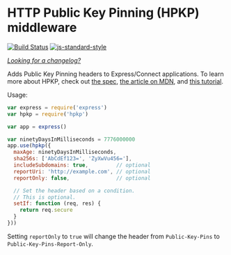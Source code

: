 HTTP Public Key Pinning (HPKP) middleware
=========================================
[![Build Status](https://travis-ci.org/helmetjs/hpkp.svg?branch=master)](https://travis-ci.org/helmetjs/hpkp)
[![js-standard-style](https://img.shields.io/badge/code%20style-standard-brightgreen.svg)](http://standardjs.com/)

[_Looking for a changelog?_](https://github.com/helmetjs/helmet/blob/master/HISTORY.md)

Adds Public Key Pinning headers to Express/Connect applications. To learn more about HPKP, check out [the spec](https://tools.ietf.org/html/rfc7469), [the article on MDN](https://developer.mozilla.org/en-US/docs/Web/Security/Public_Key_Pinning), and [this tutorial](https://timtaubert.de/blog/2014/10/http-public-key-pinning-explained/).

Usage:

```js
var express = require('express')
var hpkp = require('hpkp')

var app = express()

var ninetyDaysInMilliseconds = 7776000000
app.use(hpkp({
  maxAge: ninetyDaysInMilliseconds,
  sha256s: ['AbCdEf123=', 'ZyXwVu456='],
  includeSubdomains: true,         // optional
  reportUri: 'http://example.com', // optional
  reportOnly: false,               // optional

  // Set the header based on a condition.
  // This is optional.
  setIf: function (req, res) {
    return req.secure
  }
}))
```

Setting `reportOnly` to `true` will change the header from `Public-Key-Pins` to `Public-Key-Pins-Report-Only`.

